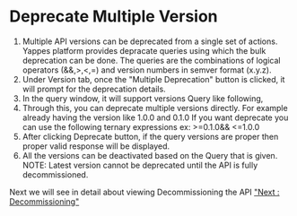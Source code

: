Deprecate Multiple Version
==========================

1.  Multiple API versions can be deprecated from a single set of
    actions. Yappes platform provides depracate queries using which the
    bulk deprecation can be done. The queries are the combinations of
    logical operators (&&,&gt;,&lt;,=) and version numbers in semver
    format (x.y.z).
2.  Under Version tab, once the "Multiple Deprecation" button is
    clicked, it will prompt for the deprecation details.
3.  In the query window, it will support versions Query like following,
4.  Through this, you can deprecate multiple versions directly. For
    example already having the version like 1.0.0 and 0.1.0 If you want
    deprecate you can use the following ternary expressions
    ex: &gt;=0.1.0&& &lt;=1.0.0
5.  After clicking Deprecate button, if the query versions are proper
    then proper valid response will be displayed.
6.  All the versions can be deactivated based on the Query that is
    given. NOTE: Latest version cannot be deprecated until the API is
    fully decommissioned.

Next we will see in detail about viewing Decommissioning the API ["Next
: Decommissioning"](decommissioning)
